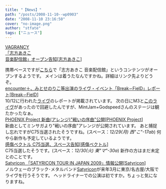 ```yaml
---
title: "【News】"
path: "/posts/2008-11-10--wp0903"
date: "2008-11-10 23:16:50"
cover: "no-image.png"
author: "stfate"
tags: ["ニュース"]
---
```


<style type="text/css">
<!--
p {white-space: pre-wrap};
-->
</style>

<a class="topics" href="http://www.vagrancy.jp/" target="_blank">VAGRANCY 「志方あきこ 音楽配信館」オープン告知</a><span class="junre">[<a href="http://www.vagrancy.jp/" target="_blank">志方あきこ</a>]</span>
<div class="news">携帯ベースですが<a href="http://www2.hobirecords.com/mobile" target="_blank">こちら</a>で「志方あきこ 音楽配信館」というコンテンツがオープンするようです。
メインは着うたなんですかね。詳細はリンク先よりどうぞ。</div>
<a class="topics" href="http://www.axive.jp/index.php/archives/1681#more-1681" target="_blank">encounter＋、みとせのりこ等出演のライヴ・イベント「Break∽FielD」レポート</a><span class="junre">[<a href="http://re-tone.com/bf_live.html" target="_blank">Break∽FielD</a>]</span>
<div class="news">10/12に行われた<a href="http://re-tone.com/bf_live.html" target="_blank">ライヴ</a>のレポートが掲載されています。
次の日にM3と<a href="http://live.crowsclaw.info/081013/" target="_blank">このライヴ</a>があったので回避したんですが、MintJam+Godspeedさんのステージは観たかったなぁ。</div>
<a class="topics" href="http://www.p-pr.info/" target="_blank">PHOENIX Project 新曲(アレンジ)"戦いの序曲"公開</a><span class="junre">[<a href="http://www.p-pr.info/" target="_blank">PHOENIX Project</a>]</span>
<div class="news">新曲としてミンサガより"戦いの序曲"アレンジが公開されています。
あと捕捉し忘れですがC75当選されたそうですね。(スペース：<em>12/29(月) 西"こ"-17ab</em>)
何やら新作も予定しているようです。</div>
<a class="topics" href="http://www.lindwurm.info/sv/" target="_blank">感傷ベクトル C75当選、スペース告知</a><span class="junre">[<a href="http://www.lindwurm.info/sv/" target="_blank">感傷ベクトル</a>]</span>
<div class="news">C75当選したそうです。(スペース：<em>12/30(火) 東"マ"-30a</em>)
新作の方はまだ未定とのことです。</div>
<a class="topics" href="http://www.cdjournal.com/main/news/news.php?nno=21331" target="_blank">Satyricon 「SATYRICON TOUR IN JAPAN 2009」情報公開</a><span class="junre">[<a href="http://www.satyricon.no/" target="_blank">Satyricon</a>]</span>
<div class="news">ノルウェーのブラック･メタルバンド<a href="http://www.satyricon.no/" target="_blank">Satyricon</a>が来年3月に東京/名古屋/大阪でライヴを行うそうです。
ヘッドライナーでの公演は初ですか。ちょっと気になりますね。</div>
